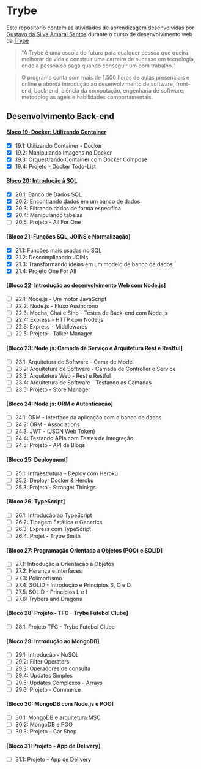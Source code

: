 # Trybe

Este repositório contém as atividades de aprendizagem desenvolvidas por [Gustavo da Silva Amaral Santos](www.linkedin.com/in/gustavocdn
) durante o curso de desenvolvimento web da [Trybe](https://www.betrybe.com/?utm_medium=cpc&utm_source=google&utm_campaign=Brand&utm_content=ad03_din_h&gclid=CjwKCAiA7dKMBhBCEiwAO_crFCnu6f_hgBnBpld8erD2suASUZYVox6BcCnMSH72rpOEhdVsvJ7GBRoCaiMQAvD_BwE)

>"A Trybe é uma escola do futuro para qualquer pessoa que queira melhorar de vida e construir uma carreira de sucesso em tecnologia, onde a pessoa só paga quando conseguir um bom trabalho."

>O programa conta com mais de 1.500 horas de aulas presenciais e online e aborda introdução ao desenvolvimento de software, front-end, back-end, ciência da computação, engenharia de software, metodologias ágeis e habilidades comportamentais.

## Desenvolvimento Back-end

#### [Bloco 19: Docker: Utilizando Container](https://github.com/GusttavoCDN/trybe_exercises_backend/tree/bloco_19)

* [x] 19.1: Utilizando Container - Docker
* [x] 19.2: Manipulando Imagens no Docker
* [x] 19.3: Orquestrando Container com Docker Compose
* [x] 19.4: Projeto - Docker Todo-List

#### [Bloco 20: Introdução à SQL](https://github.com/GusttavoCDN/trybe_exercises_backend/tree/bloco_20)

* [x] 20.1: Banco de Dados SQL
* [x] 20.2: Encontrando dados em um banco de dados
* [x] 20.3: Filtrando dados de forma específica
* [x] 20.4: Manipulando tabelas
* [ ] 20.5: Projeto - All For One

#### [Bloco 21: Funções SQL, JOINS e Normalização]

* [x] 21.1: Funções mais usadas no SQL
* [x] 21.2: Descomplicando JOINs
* [x] 21.3: Transformando ideias em um modelo de banco de dados
* [x] 21.4: Projeto One For All

#### [Bloco 22: Introdução ao desenvolvimento Web com Node.js]

* [ ] 22.1: Node.js - Um motor JavaScript
* [ ] 22.2: Node.js - Fluxo Assíncrono
* [ ] 22.3: Mocha, Chai e Sino - Testes de Back-end com Node.js
* [ ] 22.4: Express - HTTP com Node.js
* [ ] 22.5: Express - Middlewares
* [ ] 22.5: Projeto - Talker Manager

#### [Bloco 23: Node.js: Camada de Serviço e Arquitetura Rest e Restful]

* [ ] 23.1: Arquitetura de Software - Cama de Model
* [ ] 23.2: Arquitetura de Software - Camada de Controller e Service
* [ ] 23.3: Arquitetura Web - Rest e Restful
* [ ] 23.4: Arquitetura de Software - Testando as Camadas
* [ ] 23.5: Projeto - Store Manager

#### [Bloco 24: Node.js: ORM e Autenticação]

* [ ] 24.1: ORM - Interface da aplicação com o banco de dados
* [ ] 24.2: ORM - Associations
* [ ] 24.3: JWT - (JSON Web Token)
* [ ] 24.4: Testando APIs com Testes de Integração
* [ ] 24.5: Projeto - API de Blogs

#### [Bloco 25: Deployment]

* [ ] 25.1: Infraestrutura - Deploy com Heroku
* [ ] 25.2: Deployr Docker & Heroku
* [ ] 25.3: Projeto - Stranget Thinkgs

#### [Bloco 26: TypeScript]

* [ ] 26.1: Introdução ao TypeScript
* [ ] 26.2: Tipagem Estática e Generics
* [ ] 26.3: Express com TypeScript
* [ ] 26.4: Projet - Trybe Smith

#### [Bloco 27: Programação Orientada a Objetos (POO) e SOLID]

* [ ] 27.1: Introdução à Orientação a Objetos
* [ ] 27.2: Herança e Interfaces
* [ ] 27.3: Polimorfismo
* [ ] 27.4: SOLID - Introdução e Princípios S, O e D
* [ ] 27.5: SOLID - Princípios L e I
* [ ] 27.6: Trybers and Dragons

#### [Bloco 28: Projeto - TFC - Trybe Futebol Clube]

* [ ] 28.1: Projeto TFC - Trybe Futebol Clube

#### [Bloco 29: Introdução ao MongoDB]

* [ ] 29.1: Introdução - NoSQL
* [ ] 29.2: Filter Operators
* [ ] 29.3: Operadores de consulta
* [ ] 29.4: Updates Simples
* [ ] 29.5: Updates Complexos - Arrays
* [ ] 29.6: Projeto - Commerce

#### [Bloco 30: MongoDB com Node.js e POO]

* [ ] 30.1: MongoDB e arquitetura MSC
* [ ] 30.2: MongoDB e POO
* [ ] 30.3: Projeto - Car Shop

#### [Bloco 31: Projeto - App de Delivery]

* [ ] 31.1: Projeto - App de Delivery
